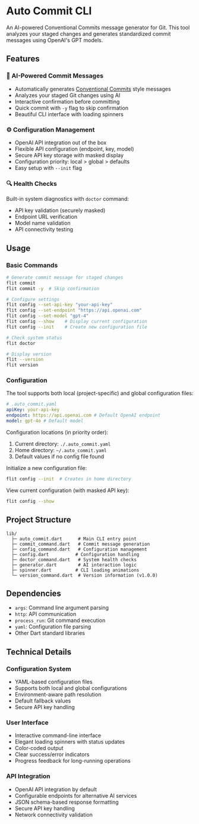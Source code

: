 # Auto Commit CLI

An AI-powered Conventional Commits message generator for Git. This tool analyzes your staged changes and generates standardized commit messages using OpenAI's GPT models.

## Features

### 🤖 AI-Powered Commit Messages

- Automatically generates [Conventional Commits](https://www.conventionalcommits.org/) style messages
- Analyzes your staged Git changes using AI
- Interactive confirmation before committing
- Quick commit with `-y` flag to skip confirmation
- Beautiful CLI interface with loading spinners

### ⚙️ Configuration Management

- OpenAI API integration out of the box
- Flexible API configuration (endpoint, key, model)
- Secure API key storage with masked display
- Configuration priority: local > global > defaults
- Easy setup with `--init` flag

### 🔍 Health Checks

Built-in system diagnostics with `doctor` command:

- API key validation (securely masked)
- Endpoint URL verification
- Model name validation
- API connectivity testing

## Usage

### Basic Commands

```bash
# Generate commit message for staged changes
flit commit
flit commit -y  # Skip confirmation

# Configure settings
flit config --set-api-key "your-api-key"
flit config --set-endpoint "https://api.openai.com"
flit config --set-model "gpt-4"
flit config --show    # Display current configuration
flit config --init    # Create new configuration file

# Check system status
flit doctor

# Display version
flit --version
flit version
```

### Configuration

The tool supports both local (project-specific) and global configuration files:

```yaml
# .auto_commit.yaml
apiKey: your-api-key
endpoint: https://api.openai.com # Default OpenAI endpoint
model: gpt-4o # Default model
```

Configuration locations (in priority order):

1. Current directory: `./.auto_commit.yaml`
2. Home directory: `~/.auto_commit.yaml`
3. Default values if no config file found

Initialize a new configuration file:

```bash
flit config --init  # Creates in home directory
```

View current configuration (with masked API key):

```bash
flit config --show
```

## Project Structure

```
lib/
  ├─ auto_commit.dart      # Main CLI entry point
  ├─ commit_command.dart   # Commit message generation
  ├─ config_command.dart   # Configuration management
  ├─ config.dart          # Configuration handling
  ├─ doctor_command.dart   # System health checks
  ├─ generator.dart        # AI interaction logic
  ├─ spinner.dart         # CLI loading animations
  └─ version_command.dart  # Version information (v1.0.0)
```

## Dependencies

- `args`: Command line argument parsing
- `http`: API communication
- `process_run`: Git command execution
- `yaml`: Configuration file parsing
- Other Dart standard libraries

## Technical Details

### Configuration System

- YAML-based configuration files
- Supports both local and global configurations
- Environment-aware path resolution
- Default fallback values
- Secure API key handling

### User Interface

- Interactive command-line interface
- Elegant loading spinners with status updates
- Color-coded output
- Clear success/error indicators
- Progress feedback for long-running operations

### API Integration

- OpenAI API integration by default
- Configurable endpoints for alternative AI services
- JSON schema-based response formatting
- Secure API key handling
- Network connectivity validation

